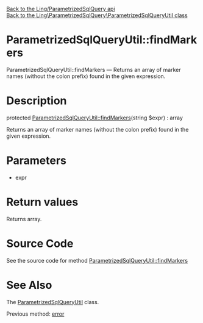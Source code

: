 [Back to the Ling/ParametrizedSqlQuery api](https://github.com/lingtalfi/ParametrizedSqlQuery/blob/master/doc/api/Ling/ParametrizedSqlQuery.md)<br>
[Back to the Ling\ParametrizedSqlQuery\ParametrizedSqlQueryUtil class](https://github.com/lingtalfi/ParametrizedSqlQuery/blob/master/doc/api/Ling/ParametrizedSqlQuery/ParametrizedSqlQueryUtil.md)


ParametrizedSqlQueryUtil::findMarkers
================



ParametrizedSqlQueryUtil::findMarkers — Returns an array of marker names (without the colon prefix) found in the given expression.




Description
================


protected [ParametrizedSqlQueryUtil::findMarkers](https://github.com/lingtalfi/ParametrizedSqlQuery/blob/master/doc/api/Ling/ParametrizedSqlQuery/ParametrizedSqlQueryUtil/findMarkers.md)(string $expr) : array




Returns an array of marker names (without the colon prefix) found in the given expression.




Parameters
================


- expr

    


Return values
================

Returns array.








Source Code
===========
See the source code for method [ParametrizedSqlQueryUtil::findMarkers](https://github.com/lingtalfi/ParametrizedSqlQuery/blob/master/ParametrizedSqlQueryUtil.php#L240-L247)


See Also
================

The [ParametrizedSqlQueryUtil](https://github.com/lingtalfi/ParametrizedSqlQuery/blob/master/doc/api/Ling/ParametrizedSqlQuery/ParametrizedSqlQueryUtil.md) class.

Previous method: [error](https://github.com/lingtalfi/ParametrizedSqlQuery/blob/master/doc/api/Ling/ParametrizedSqlQuery/ParametrizedSqlQueryUtil/error.md)<br>


